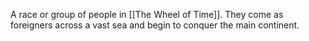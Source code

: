 A race or group of people in [[The Wheel of Time]]. They come as foreigners across a vast sea and begin to conquer the main continent.